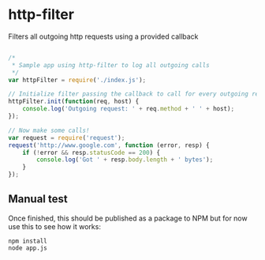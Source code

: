 # http-filter
Filters all outgoing http requests using a provided callback

```js

/*
 * Sample app using http-filter to log all outgoing calls
 */
var httpFilter = require('./index.js');

// Initialize filter passing the callback to call for every outgoing request
httpFilter.init(function(req, host) {
    console.log('Outgoing request: ' + req.method + ' ' + host);
});

// Now make some calls!
var request = require('request');
request('http://www.google.com', function (error, resp) {
    if (!error && resp.statusCode == 200) {
        console.log('Got ' + resp.body.length + ' bytes');
    }
});

```

## Manual test
Once finished, this should be published as a package to NPM but for now use this to see how it works:


    npm install
    node app.js


